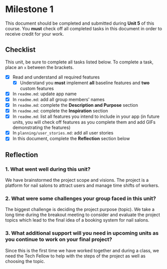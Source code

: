 # Milestone 1

This document should be completed and submitted during **Unit 5** of this course. You **must** check off all completed tasks in this document in order to receive credit for your work.

## Checklist

This unit, be sure to complete all tasks listed below. To complete a task, place an `x` between the brackets.

- [x] Read and understand all required features
  - [x] Understand you **must** implement **all** baseline features and **two** custom features
- [x] In `readme.md`: update app name
- [x] In `readme.md`: add all group members' names
- [x] In `readme.md`: complete the **Description and Purpose** section
- [x] In `readme.md`: complete the **Inspiration** section
- [x] In `readme.md`: list all features you intend to include in your app (in future units, you will check off features as you complete them and add GIFs demonstrating the features)
- [x] In `planning/user_stories.md`: add all user stories
- [x] In this document, complete the **Reflection** section below

## Reflection

### 1. What went well during this unit?

We have brainstormed the project scope and visions. The project is a platform for nail salons to attract users and manage time shifts of workers. 

### 2. What were some challenges your group faced in this unit?

The biggest challenge is deciding the project purpose (topic). We take a long time during the breakout meeting to consider and evaluate the project topics which lead to the final idea of a booking system for nail salons. 

### 3. What additional support will you need in upcoming units as you continue to work on your final project?

Since this is the first time we have worked together and during a class, we need the Tech Fellow to help with the steps of the project as well as choosing the topic.
